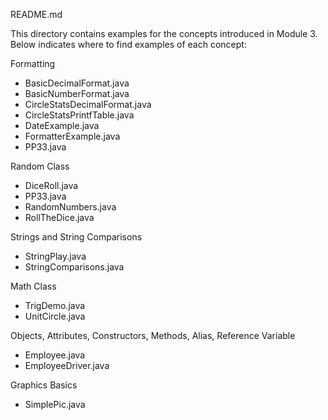 README.md

This directory contains examples for the concepts introduced in Module 3.  Below indicates where to find examples of each concept:

Formatting
- BasicDecimalFormat.java
- BasicNumberFormat.java
- CircleStatsDecimalFormat.java
- CircleStatsPrintfTable.java
- DateExample.java
- FormatterExample.java
- PP33.java

Random Class
- DiceRoll.java
- PP33.java
- RandomNumbers.java
- RollTheDice.java

Strings and String Comparisons
- StringPlay.java
- StringComparisons.java

Math Class
- TrigDemo.java
- UnitCircle.java

Objects, Attributes, Constructors, Methods, Alias, Reference Variable
- Employee.java
- EmployeeDriver.java

Graphics Basics
- SimplePic.java
